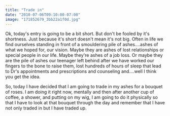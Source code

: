 ```yaml
---
title: "Trade in"
date: "2010-07-06T09:10:00-07:00"
image: "171852679_3bb22a1f0d.jpg"
---
```


Ok, today's entry is going to be a bit short. But don't be fooled by it's shortness. Just because it's short doesn't mean it's not big. 
Often in life we find ourselves standing in front of a smouldering pile of ashes....ashes of what we hoped for, our vision. Maybe they are ashes of lost relationships or special people in our life. Maybe they're ashes of a job loss. Or maybe they are the pile of ashes our teenager left behind after we have worked our fingers to the bone to raise them, lost hundreds of hours of sleep that lead to Dr's appointments and prescriptions and counseling and....well I think you get the idea.

So, today I have decided that I am going to trade in my ashes for a bouquet of roses.
I am doing it right now, mentally and then after another cup of coffee, a shower, and putting on my wig, I am going to do it physically so that I have to look at that bouquet through the day and remember that I have not only traded in but I have traded up.